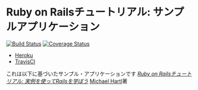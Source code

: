 # Ruby on Railsチュートリアル: サンプルアプリケーション

[![Build Status](https://travis-ci.org/cloudliner/sample_app.svg?branch=master)](https://travis-ci.org/cloudliner/sample_app)
[![Coverage Status](https://coveralls.io/repos/github/cloudliner/sample_app/badge.svg?branch=master)](https://coveralls.io/github/cloudliner/sample_app?branch=master)

- [Heroku](https://cloudliner-sample-app.herokuapp.com/)
- [TravisCI](https://travis-ci.org/cloudliner/sample_app)

これは以下に基づいたサンプル・アプリケーションです
[*Ruby on Railsチュートリアル:
実例を使ってRailsを学ぼう*](http://railstutorial.jp/)
[Michael Hartl](http://www.michaelhartl.com/)著

